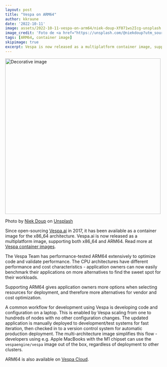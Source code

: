 ```yaml
---
layout: post
title: "Vespa on ARM64"
author: kkraune
date: '2022-10-11'
image: assets/2022-10-11-vespa-on-arm64/niek-doup-Xf071ws2Icg-unsplash.jpg
image_credit: 'Foto de <a href="https://unsplash.com/@niekdoup?utm_source=unsplash&utm_medium=referral&utm_content=creditCopyText">Niek Doup</a> en <a href="https://unsplash.com/es/fotos/Xf071ws2Icg?utm_source=unsplash&utm_medium=referral&utm_content=creditCopyText">Unsplash</a>'
tags: [ARM64, container image]
skipimage: true
excerpt: Vespa is now released as a multiplatform container image, supporting both x86_64 and ARM64.
---
```


<img src="/assets/2022-10-11-vespa-on-arm64/niek-doup-Xf071ws2Icg-unsplash.jpg"
width="500" height="auto" alt="Decorative image" />

<p class="image-credit">
Photo by <a href="https://unsplash.com/es/@niekdoup?utm_source=unsplash&utm_medium=referral&utm_content=creditCopyText">Niek Doup</a>
on <a href="https://unsplash.com/s/photos/cpu-chip?utm_source=unsplash&utm_medium=referral&utm_content=creditCopyText">Unsplash</a>
</p>

Since open-sourcing [Vespa.ai](https://vespa.ai/) in 2017,
it has been available as a container image for the x86_64 architecture.
Vespa.ai is now released as a multiplatform image, supporting both x86_64 and ARM64.
Read more at [Vespa container images](https://docs.vespa.ai/en/build-install-vespa.html#container-images).

The Vespa Team has performance-tested ARM64 extensively to optimize code and validate performance.
The CPU architectures have different performance and cost characteristics -
application owners can now easily benchmark their applications on more alternatives
to find the sweet spot for their workloads.

Supporting ARM64 gives application owners more options when selecting resources for deployment,
and therefore more alternatives for vendor and cost optimization.

A common workflow for development using Vespa is developing code and configuration on a laptop.
This is enabled by Vespa scaling from one to hundreds of nodes with no other configuration changes.
The updated application is manually deployed to development/test systems for fast iteration,
then checked in to a version control system for automatic production deployment.
The multi-architecture image simplifies this flow -
developers using e.g. Apple MacBooks with the M1 chipset can use the `vespaengine/vespa` image out of the box,
regardless of deployment to other clusters.

ARM64 is also available on [Vespa Cloud](https://cloud.vespa.ai/en/reference/services#resources).
